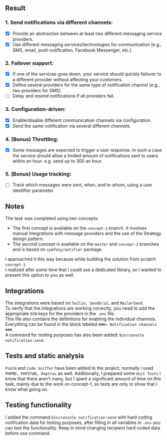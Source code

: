 ## Result
### 1. Send notifications via different channels:
- [x] Provide an abstraction between at least two different messaging service providers. 
- [x] Use different messaging services/technologies for communication (e.g., SMS, email, push notification, Facebook Messenger, etc.).

### 2. Failover support:
- [x] If one of the services goes down, your service should quickly failover to a different provider without affecting your customers.
- [x] Define several providers for the same type of notification channel (e.g., two providers for SMS).
- [ ] Delay and resend notifications if all providers fail.

### 3. Configuration-driven:
- [x] Enable/disable different communication channels via configuration.
- [x] Send the same notification via several different channels.

### 4. (Bonus) Throttling:
- [x] Some messages are expected to trigger a user response. In such a case the service should allow a limited amount of notifications sent to users within an hour. e.g. send up to 300 an hour.

### 5. (Bonus) Usage tracking:
- [ ] Track which messages were sent, when, and to whom, using a user identifier parameter.

## Notes
The task was completed using two concepts:
- The first concept is available on the `concept-1` branch. It involves manual integrations with message providers and the use of the Strategy design pattern.
- The second concept is available on the `master` and `concept-2` branches and is based on `symfony/notifier` package.

I approached it this way because while building the solution from scratch `concept-1`. \
I realized after some time that I could use a dedicated library, so I wanted to present this option to you as well. 

## Integrations
The integrations were based on `Twilio, SendGrid,` and `MailerSend`. \
To verify that the integrations are working correctly, you need to add the appropriate `DSN` keys for the providers in the `.env` file. \
This file also contains the definitions for enabling the individual channels. Everything can be found in the block labeled `###> Notification channels ###`. \
A command for testing purposes has also been added: `bin/console notification:send`.

## Tests and static analysis
`Psalm` and `Code Sniffer` have been added to the project, normally i used `PHPMD, PHPSTAN, Deptrac` as well.
Additionally, I prepared some `Unit Tests` i know that there aren't many, but I spent a significant amount of time on this task, mainly due to the work on concept-1, so tests are only to show that I know what going on.

## Testing functionality
I added the command `bin/console notification:send` with hard coding notification data for testing purposes, after filling in all variables in `.env` you can test the functionality.
Keep in mind changing recipient hard coded data before use command.